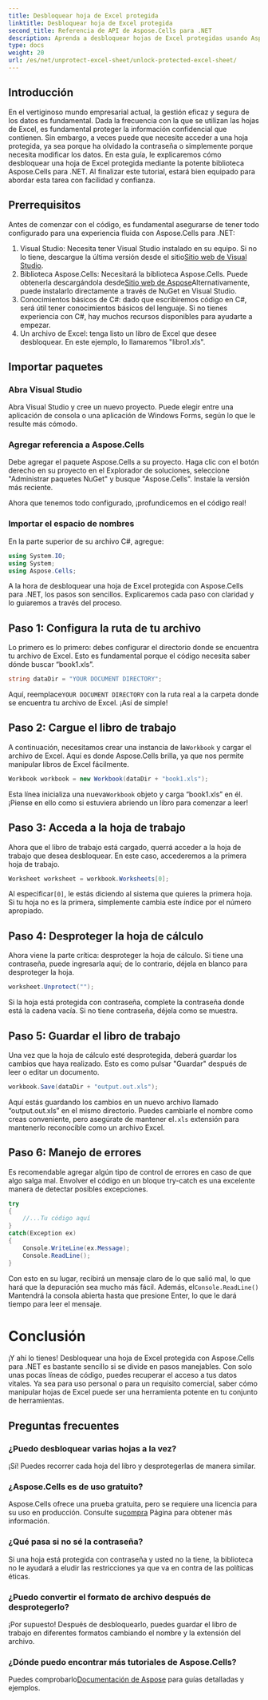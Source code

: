 ```yaml
---
title: Desbloquear hoja de Excel protegida
linktitle: Desbloquear hoja de Excel protegida
second_title: Referencia de API de Aspose.Cells para .NET
description: Aprenda a desbloquear hojas de Excel protegidas usando Aspose.Cells para .NET en este tutorial paso a paso para principiantes.
type: docs
weight: 20
url: /es/net/unprotect-excel-sheet/unlock-protected-excel-sheet/
---
```

## Introducción

En el vertiginoso mundo empresarial actual, la gestión eficaz y segura de los datos es fundamental. Dada la frecuencia con la que se utilizan las hojas de Excel, es fundamental proteger la información confidencial que contienen. Sin embargo, a veces puede que necesite acceder a una hoja protegida, ya sea porque ha olvidado la contraseña o simplemente porque necesita modificar los datos. En esta guía, le explicaremos cómo desbloquear una hoja de Excel protegida mediante la potente biblioteca Aspose.Cells para .NET. Al finalizar este tutorial, estará bien equipado para abordar esta tarea con facilidad y confianza.

## Prerrequisitos

Antes de comenzar con el código, es fundamental asegurarse de tener todo configurado para una experiencia fluida con Aspose.Cells para .NET:

1.  Visual Studio: Necesita tener Visual Studio instalado en su equipo. Si no lo tiene, descargue la última versión desde el sitio[Sitio web de Visual Studio](https://visualstudio.microsoft.com/downloads/).
2.  Biblioteca Aspose.Cells: Necesitará la biblioteca Aspose.Cells. Puede obtenerla descargándola desde[Sitio web de Aspose](https://releases.aspose.com/cells/net/)Alternativamente, puede instalarlo directamente a través de NuGet en Visual Studio.
3. Conocimientos básicos de C#: dado que escribiremos código en C#, será útil tener conocimientos básicos del lenguaje. Si no tienes experiencia con C#, hay muchos recursos disponibles para ayudarte a empezar.
4. Un archivo de Excel: tenga listo un libro de Excel que desee desbloquear. En este ejemplo, lo llamaremos "libro1.xls".

## Importar paquetes

### Abra Visual Studio

Abra Visual Studio y cree un nuevo proyecto. Puede elegir entre una aplicación de consola o una aplicación de Windows Forms, según lo que le resulte más cómodo.

### Agregar referencia a Aspose.Cells

Debe agregar el paquete Aspose.Cells a su proyecto. Haga clic con el botón derecho en su proyecto en el Explorador de soluciones, seleccione "Administrar paquetes NuGet" y busque "Aspose.Cells". Instale la versión más reciente.

Ahora que tenemos todo configurado, ¡profundicemos en el código real!

### Importar el espacio de nombres

En la parte superior de su archivo C#, agregue:

```csharp
using System.IO;
using System;
using Aspose.Cells;
```

A la hora de desbloquear una hoja de Excel protegida con Aspose.Cells para .NET, los pasos son sencillos. Explicaremos cada paso con claridad y lo guiaremos a través del proceso.

## Paso 1: Configura la ruta de tu archivo

Lo primero es lo primero: debes configurar el directorio donde se encuentra tu archivo de Excel. Esto es fundamental porque el código necesita saber dónde buscar “book1.xls”.

```csharp
string dataDir = "YOUR DOCUMENT DIRECTORY";
```
 Aquí, reemplace`YOUR DOCUMENT DIRECTORY` con la ruta real a la carpeta donde se encuentra tu archivo de Excel. ¡Así de simple!

## Paso 2: Cargue el libro de trabajo

 A continuación, necesitamos crear una instancia de la`Workbook` y cargar el archivo de Excel. Aquí es donde Aspose.Cells brilla, ya que nos permite manipular libros de Excel fácilmente.

```csharp
Workbook workbook = new Workbook(dataDir + "book1.xls");
```
 Esta línea inicializa una nueva`Workbook` objeto y carga “book1.xls” en él. ¡Piense en ello como si estuviera abriendo un libro para comenzar a leer!

## Paso 3: Acceda a la hoja de trabajo

Ahora que el libro de trabajo está cargado, querrá acceder a la hoja de trabajo que desea desbloquear. En este caso, accederemos a la primera hoja de trabajo.

```csharp
Worksheet worksheet = workbook.Worksheets[0];
```
 Al especificar`[0]`, le estás diciendo al sistema que quieres la primera hoja. Si tu hoja no es la primera, simplemente cambia este índice por el número apropiado.

## Paso 4: Desproteger la hoja de cálculo

Ahora viene la parte crítica: desproteger la hoja de cálculo. Si tiene una contraseña, puede ingresarla aquí; de lo contrario, déjela en blanco para desproteger la hoja.

```csharp
worksheet.Unprotect("");
```
Si la hoja está protegida con contraseña, complete la contraseña donde está la cadena vacía. Si no tiene contraseña, déjela como se muestra.

## Paso 5: Guardar el libro de trabajo

Una vez que la hoja de cálculo esté desprotegida, deberá guardar los cambios que haya realizado. Esto es como pulsar "Guardar" después de leer o editar un documento.

```csharp
workbook.Save(dataDir + "output.out.xls");
```
 Aquí estás guardando los cambios en un nuevo archivo llamado “output.out.xls” en el mismo directorio. Puedes cambiarle el nombre como creas conveniente, pero asegúrate de mantener el`.xls` extensión para mantenerlo reconocible como un archivo Excel.

## Paso 6: Manejo de errores

Es recomendable agregar algún tipo de control de errores en caso de que algo salga mal. Envolver el código en un bloque try-catch es una excelente manera de detectar posibles excepciones.

```csharp
try
{
    //...Tu código aquí
}
catch(Exception ex)
{
    Console.WriteLine(ex.Message);
    Console.ReadLine();
}
```
 Con esto en su lugar, recibirá un mensaje claro de lo que salió mal, lo que hará que la depuración sea mucho más fácil. Además, el`Console.ReadLine()` Mantendrá la consola abierta hasta que presione Enter, lo que le dará tiempo para leer el mensaje.

# Conclusión

¡Y ahí lo tienes! Desbloquear una hoja de Excel protegida con Aspose.Cells para .NET es bastante sencillo si se divide en pasos manejables. Con solo unas pocas líneas de código, puedes recuperar el acceso a tus datos vitales. Ya sea para uso personal o para un requisito comercial, saber cómo manipular hojas de Excel puede ser una herramienta potente en tu conjunto de herramientas. 

## Preguntas frecuentes

### ¿Puedo desbloquear varias hojas a la vez?
¡Sí! Puedes recorrer cada hoja del libro y desprotegerlas de manera similar.

### ¿Aspose.Cells es de uso gratuito?
 Aspose.Cells ofrece una prueba gratuita, pero se requiere una licencia para su uso en producción. Consulte su[compra](https://purchase.aspose.com/buy) Página para obtener más información.

### ¿Qué pasa si no sé la contraseña?
Si una hoja está protegida con contraseña y usted no la tiene, la biblioteca no le ayudará a eludir las restricciones ya que va en contra de las políticas éticas.

### ¿Puedo convertir el formato de archivo después de desprotegerlo?
¡Por supuesto! Después de desbloquearlo, puedes guardar el libro de trabajo en diferentes formatos cambiando el nombre y la extensión del archivo.

### ¿Dónde puedo encontrar más tutoriales de Aspose.Cells?
 Puedes comprobarlo[Documentación de Aspose](https://reference.aspose.com/cells/net/) para guías detalladas y ejemplos.